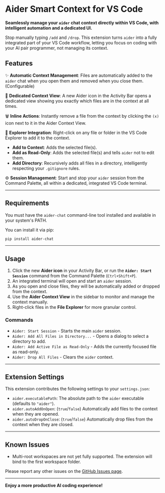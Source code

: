 # Aider Smart Context for VS Code

**Seamlessly manage your `aider` chat context directly within VS Code, with intelligent automation and a dedicated UI.**

Stop manually typing `/add` and `/drop`. This extension turns `aider` into a fully integrated part of your VS Code workflow, letting you focus on coding with your AI pair programmer, not managing its context.


## Features

✨ **Automatic Context Management**: Files are automatically added to the `aider` chat when you open them and removed when you close them. (Configurable)

🧠 **Dedicated Context View**: A new Aider icon in the Activity Bar opens a dedicated view showing you exactly which files are in the context at all times.

🗑️ **Inline Actions**: Instantly remove a file from the context by clicking the `(x)` icon next to it in the Aider Context View.

📂 **Explorer Integration**: Right-click on any file or folder in the VS Code Explorer to add it to the context.

  * **Add to Context**: Adds the selected file(s).
  * **Add as Read-Only**: Adds the selected file(s) and tells `aider` not to edit them.
  * **Add Directory**: Recursively adds all files in a directory, intelligently respecting your `.gitignore` rules.

⚙️ **Session Management**: Start and stop your `aider` session from the Command Palette, all within a dedicated, integrated VS Code terminal.

-----

## Requirements

You must have the `aider-chat` command-line tool installed and available in your system's PATH.

You can install it via pip:

```bash
pip install aider-chat
```

-----

## Usage

1.  Click the new **Aider icon** in your Activity Bar, or run the **`Aider: Start Session`** command from the Command Palette (`Ctrl+Shift+P`).
2.  An integrated terminal will open and start an `aider` session.
3.  As you open and close files, they will be automatically added or dropped from the context.
4.  Use the **Aider Context View** in the sidebar to monitor and manage the context manually.
5.  Right-click files in the **File Explorer** for more granular control.

### Commands

  * `Aider: Start Session` - Starts the main `aider` session.
  * `Aider: Add All Files in Directory...` - Opens a dialog to select a directory to add.
  * `Aider: Add Active File as Read-Only` - Adds the currently focused file as read-only.
  * `Aider: Drop All Files` - Clears the `aider` context.

-----

## Extension Settings

This extension contributes the following settings to your `settings.json`:

  * `aider.executablePath`: The absolute path to the `aider` executable (defaults to `"aider"`).
  * `aider.autoAddOnOpen`: (`true`/`false`) Automatically add files to the context when they are opened.
  * `aider.autoDropOnClose`: (`true`/`false`) Automatically drop files from the context when they are closed.

-----

## Known Issues

  * Multi-root workspaces are not yet fully supported. The extension will bind to the first workspace folder.

Please report any other issues on the [GitHub Issues page](https://github.com/Conflate-AI/Aider-Smart-Context-Vscode-Ext/issues).


-----

**Enjoy a more productive AI coding experience\!**